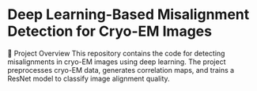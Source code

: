 # Deep Learning-Based Misalignment Detection for Cryo-EM Images
📌 Project Overview
This repository contains the code for detecting misalignments in cryo-EM images using deep learning. The project preprocesses cryo-EM data, generates correlation maps, and trains a ResNet model to classify image alignment quality.
